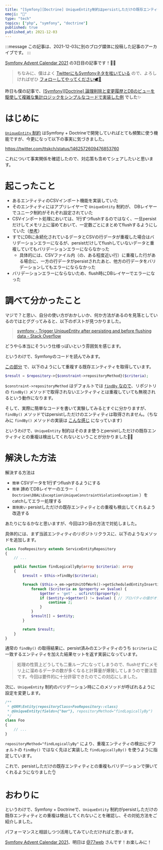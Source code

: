 ```yaml
---
title: "[Symfony][Doctrine] UniqueEntity制約はpersistしただけの既存エンティティとの重複は検出してくれない"
emoji: "🎻"
type: "tech"
topics: ["php", "symfony", "doctrine"]
published: true
published_at: 2021-12-03
---
```


:::message
この記事は、2021-12-03に別のブログ媒体に投稿した記事のアーカイブです。
:::

[Symfony Advent Calendar 2021](https://qiita.com/advent-calendar/2021/symfony) の3日目の記事です！🎄🌙

> ちなみに、僕はよく [TwitterにもSymfonyネタを呟いている](https://twitter.com/search?q=from%3Attskch%20(symfony%20OR%20doctrine)&src=typed_query&f=live) ので、よろしければぜひ [フォローしてやってください🕊🤲](https://twitter.com/ttskch)

昨日も僕の記事で、[[Symfony][Doctrine] 論理削除と変更履歴とDBのビューを駆使して複雑な集計ロジックをシンプルなコードで実装した例](/symfony-doctrine-soft-delete-change-log-mysql-view) でした✨

# はじめに

[`UniqueEntity` 制約](https://symfony.com/doc/current/reference/constraints/UniqueEntity.html) はSymfony + Doctrineで開発していればとても頻繁に使う機能ですが、今更になって以下の事実に気づきました。


https://twitter.com/ttskch/status/1462572609476853760

これについて事実関係を確認したので、対応策も含めてシェアしたいと思います。

# 起こったこと

* あるエンティティのCSVインポート機能を実装していた
* そのエンティティにはアプリレイヤーで `UniqueEntity` 制約が、 DBレイヤーでユニーク制約がそれぞれ設定されていた
* CSVインポート処理においては、1行ずつflushするのではなく、一旦persistだけしてメモリ上に溜めておいて、一定数ごとにまとめてflushするようにしていた（[参考](https://www.doctrine-project.org/projects/doctrine-orm/en/2.10/reference/batch-processing.html#bulk-inserts)）
*  すでにDBに永続化されているデータとCSVの行データが重複した場合はバリデーションエラーになるが、persistだけしてflushしていないデータと重複していてもバリデーションエラーにならなかった
    * 具体的には、CSVファイル内（の、ある程度近い行）に重複した行がある場合に、一方の行データがpersistされたあと、他方の行データをバリデーションしてもエラーにならなかった
* バリデーションエラーにならないため、flush時にDBレイヤーでエラーになった

# 調べて分かったこと

マジで？と思い、自分の使い方がおかしいか、何か方法があるのを見落としているのではとググってみると、以下のポストが見つかりました。

> [symfony - Trigger UniqueEntity after persisting and before flushing data - Stack Overflow](https://stackoverflow.com/questions/64107831/trigger-uniqueentity-after-persisting-and-before-flushing-data)

どうやら本当にそういう仕様っぽいという雰囲気を感じます。

というわけで、Symfonyのコードを読んでみます。

[この部分](https://github.com/symfony/doctrine-bridge/blob/9b220ebc6fb4d5f15a8b74887c059b4d57ba85f8/Validator/Constraints/UniqueEntityValidator.php#L137) で、以下のようにして重複する既存エンティティを取得しています。

```php
$result = $repository->{$constraint->repositoryMethod}($criteria);
```

`$constraint->repositoryMethod` はデフォルトでは [`findBy` なので](https://github.com/symfony/doctrine-bridge/blob/9b220ebc6fb4d5f15a8b74887c059b4d57ba85f8/Validator/Constraints/UniqueEntity.php#L33)、リポジトリの `findBy()` メソッドで取得されないエンティティとは重複していても無視されるという動作になります。

そして、実際に簡単なコードを書いて実験してみるとすぐに分かりますが、`findBy()` メソッドではpersistしただけのエンティティは取得されません。（ちなみに `findBy()` メソッドの実装は [こんな感じ](https://github.com/doctrine/orm/blob/146b465ec1f3b18f3ea4d5da6ed24287a741f62f/lib/Doctrine/ORM/EntityRepository.php#L198-L203) になっています）

というわけで、`UniqueEntity` 制約はそのまま使うとpersistしただけの既存エンティティとの重複は検出してくれないということが分かりました🤦‍♂️

# 解決した方法

解決する方法は

* `簡単` CSVデータを1行ずつflushするようにする
* `簡単` 諦めてDBレイヤーのエラー（ `Doctrine\DBAL\Exception\UniqueConstraintViolationException` ）をcatchしてエラー処理する
* `面倒臭い` persistしただけの既存エンティティとの重複も検出してくれるよう改造する

あたりになるかなと思いますが、今回は3つ目の方法で対処しました。

具体的には、まず当該エンティティのリポジトリクラスに、以下のようなメソッドを追加します。

```php
class FooRepository extends ServiceEntityRepository
{
    // ...

    public function findLogicallyBy(array $criteria): array
    {
        $result = $this->findBy($criteria);

        foreach ($this->_em->getUnitOfWork()->getScheduledEntityInsertions() as $entity) {
            foreach ($criteria as $property => $value) {
                $getter = 'get' . ucfirst($property);
                if ($entity->$getter() != $value) { // プロパティの値がオブジェクトの場合に内容だけを比較したいので !== ではなく != で比較
                    continue 2;
                }
            }
            $result[] = $entity;
        }

        return $result;
    }
}
```

通常の `findBy()` の取得結果に、persist済みのエンティティのうち `$criteria` に一致するエンティティを加えた結果セットを返す実装になっています。

> 処理の性質上どうしても二重ループになってしまうので、flushせずにメモリ上に溜めるデータの数が多くなると計算量が爆発してしまうので要注意です。今回は要件的に十分許容できたのでこの対応にしました。

次に、`UniqueEntity` 制約のバリデーション時にこのメソッドが呼ばれるように設定を変更します。

```php
/**
 * @ORM\Entity(repositoryClass=FooRepository::class)
 * @UniqueEntity(fields={"bar"}, repositoryMethod="findLogicallyBy")
 */
class Foo
{
    // ...
}
```

`repositoryMethod="findLogicallyBy"` により、重複エンティティの検出にデフォルトの `findBy()` ではなく先ほど実装した `findLogicallyBy()` を使うように指定しています。

これで、persistしただけの既存エンティティとの重複もバリデーションで弾いてくれるようになりました👌

# おわりに

というわけで、Symfony + Doctrineで、`UniqueEntity` 制約がpersistしただけの既存エンティティとの重複は検出してくれないことを確認し、その対処方法をご紹介しました。

パフォーマンスと相談しつつ活用してみていただければと思います。

[Symfony Advent Calendar 2021](https://qiita.com/advent-calendar/2021/symfony)、明日は [@77web](https://twitter.com/77web) さんです！お楽しみに！
